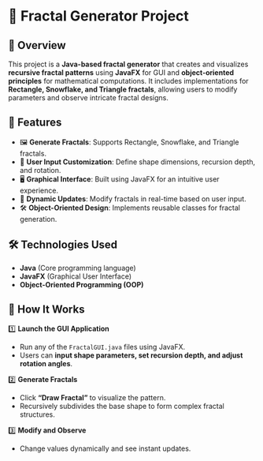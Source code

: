 # 🎨 Fractal Generator Project  

## 📌 Overview  
This project is a **Java-based fractal generator** that creates and visualizes **recursive fractal patterns** using **JavaFX** for GUI and **object-oriented principles** for mathematical computations. It includes implementations for **Rectangle, Snowflake, and Triangle fractals**, allowing users to modify parameters and observe intricate fractal designs.  

## 🚀 Features  
- 🖼️ **Generate Fractals**: Supports Rectangle, Snowflake, and Triangle fractals.  
- 🎨 **User Input Customization**: Define shape dimensions, recursion depth, and rotation.  
- 🖥️ **Graphical Interface**: Built using JavaFX for an intuitive user experience.  
- 🔄 **Dynamic Updates**: Modify fractals in real-time based on user input.  
- 🛠️ **Object-Oriented Design**: Implements reusable classes for fractal generation.  

## 🛠️ Technologies Used  
- **Java** (Core programming language)  
- **JavaFX** (Graphical User Interface)  
- **Object-Oriented Programming (OOP)**

## 🎯 How It Works  
1️⃣ **Launch the GUI Application**  
   - Run any of the `FractalGUI.java` files using JavaFX.  
   - Users can **input shape parameters, set recursion depth, and adjust rotation angles**.  
   
2️⃣ **Generate Fractals**  
   - Click **“Draw Fractal”** to visualize the pattern.  
   - Recursively subdivides the base shape to form complex fractal structures.  

3️⃣ **Modify and Observe**  
   - Change values dynamically and see instant updates.  
